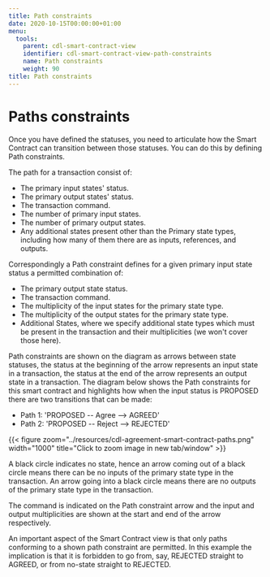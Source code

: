 ```yaml
---
title: Path constraints
date: 2020-10-15T00:00:00+01:00
menu:
  tools:
    parent: cdl-smart-contract-view
    identifier: cdl-smart-contract-view-path-constraints
    name: Path constraints
    weight: 90
title: Path constraints
---
```


# Paths constraints

Once you have defined the statuses, you need to articulate how the Smart Contract can transition between those statuses. You can do this by defining Path constraints.

The path for a transaction consist of:

* The primary input states' status.
* The primary output states' status.
* The transaction command.
* The number of primary input states.
* The number of primary output states.
* Any additional states present other than the Primary state types, including how many of them there are as inputs, references, and outputs.

Correspondingly a Path constraint defines for a given primary input state status a permitted combination of:

* The primary output state status.
* The transaction command.
* The multiplicity of the input states for the primary state type.
* The multiplicity of the output states for the primary state type.
* Additional States, where we specify additional state types which must be present in the transaction and their multiplicities (we won't cover those here).

Path constraints are shown on the diagram as arrows between state statuses, the status at the beginning of the arrow represents an input state in a transaction, the status at the end of the arrow represents an output state in a transaction. The diagram below shows the Path constraints for this smart contract and highlights how when the input status is PROPOSED there are two transitions that can be made:

* Path 1: 'PROPOSED -- Agree --> AGREED'
* Path 2: 'PROPOSED -- Reject --> REJECTED'

{{< figure zoom="../resources/cdl-agreement-smart-contract-paths.png" width="1000" title="Click to zoom image in new tab/window" >}}

A black circle indicates no state, hence an arrow coming out of a black circle means there can be no inputs of the primary state type in the transaction. An arrow going into a black circle means there are no outputs of the primary state type in the transaction.

The command is indicated on the Path constraint arrow and the input and output multiplicities are shown at the start and end of the arrow respectively.

An important aspect of the Smart Contract view is that only paths conforming to a shown path constraint are permitted. In this example the implication is that it is forbidden to go from, say, REJECTED straight to AGREED, or from no-state straight to REJECTED.

